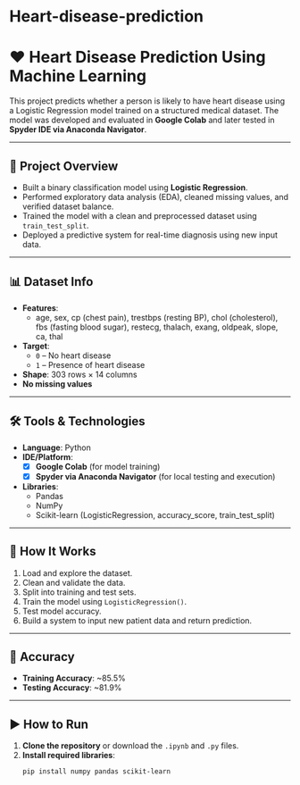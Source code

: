 # Heart-disease-prediction
# ❤️ Heart Disease Prediction Using Machine Learning

This project predicts whether a person is likely to have heart disease using a Logistic Regression model trained on a structured medical dataset. The model was developed and evaluated in **Google Colab** and later tested in **Spyder IDE via Anaconda Navigator**.

---

## 📁 Project Overview

- Built a binary classification model using **Logistic Regression**.
- Performed exploratory data analysis (EDA), cleaned missing values, and verified dataset balance.
- Trained the model with a clean and preprocessed dataset using `train_test_split`.
- Deployed a predictive system for real-time diagnosis using new input data.

---

## 📊 Dataset Info

- **Features**:
  - age, sex, cp (chest pain), trestbps (resting BP), chol (cholesterol), fbs (fasting blood sugar), restecg, thalach, exang, oldpeak, slope, ca, thal
- **Target**:  
  - `0` – No heart disease  
  - `1` – Presence of heart disease
- **Shape**: 303 rows × 14 columns  
- **No missing values**

---

## 🛠️ Tools & Technologies

- **Language**: Python  
- **IDE/Platform**:  
  - [x] **Google Colab** (for model training)  
  - [x] **Spyder via Anaconda Navigator** (for local testing and execution)  
- **Libraries**:
  - Pandas
  - NumPy
  - Scikit-learn (LogisticRegression, accuracy_score, train_test_split)

---

## 🧪 How It Works

1. Load and explore the dataset.
2. Clean and validate the data.
3. Split into training and test sets.
4. Train the model using `LogisticRegression()`.
5. Test model accuracy.
6. Build a system to input new patient data and return prediction.

---

## 🎯 Accuracy

- **Training Accuracy**: ~85.5%  
- **Testing Accuracy**: ~81.9%

---

## ▶️ How to Run

1. **Clone the repository** or download the `.ipynb` and `.py` files.
2. **Install required libraries**:
   ```bash
   pip install numpy pandas scikit-learn
